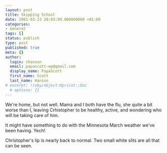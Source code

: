 ```yaml
---
layout: post
title: Skipping School
date: 2001-03-23 20:03:09.000000000 +01:00
categories:
- General
tags: []
status: publish
type: post
published: true
meta: {}
author:
  login: shanson
  email: papascott-wp@gmail.com
  display_name: PapaScott
  first_name: Scott
  last_name: Hanson
# excerpt: !ruby/object:Hpricot::Doc
  # options: {}
---
```

<p>We're home, but not well. Mama and I both have the flu, she quite a bit worse than I, leaving Crhistopher to be healthy, active, and wondering who will be taking care of him. </p>
<p>It might have something to do with the Minnesota March weather we've been having. Yech!</p>
<p>Christopher's lip is nearly back to normal. Two small white slits are all that can be seen.</p>
